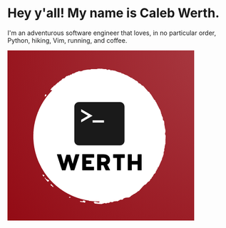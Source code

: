 # Hey y'all! My name is Caleb Werth.

I'm an adventurous software engineer that loves, in no particular order, Python, hiking, Vim, running, and coffee.

![](https://raw.githubusercontent.com/chwerth/chwerth/master/Logo.png)



<!--
**chwerth/chwerth** is a ✨ _special_ ✨ repository because its `README.md` (this file) appears on your GitHub profile.

Here are some ideas to get you started:

- 🔭 I’m currently working on ...
- 🌱 I’m currently learning ...
- 👯 I’m looking to collaborate on ...
- 🤔 I’m looking for help with ...
- 💬 Ask me about ...
- 📫 How to reach me: ...
- 😄 Pronouns: ...
- ⚡ Fun fact: ...
-->
